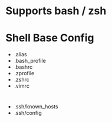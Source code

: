 # Supports bash / zsh
# Shell Base Config
- .alias
- .bash_profile
- .bashrc
- .zprofile
- .zshrc
- .vimrc

#
- .ssh/known_hosts
- .ssh/config


